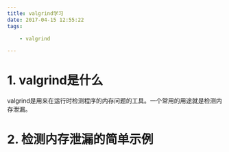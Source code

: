 ```yaml
---
title: valgrind学习
date: 2017-04-15 12:55:22
tags:

	- valgrind

---
```


# 1. valgrind是什么

valgrind是用来在运行时检测程序的内存问题的工具。一个常用的用途就是检测内存泄漏。

# 2. 检测内存泄漏的简单示例

